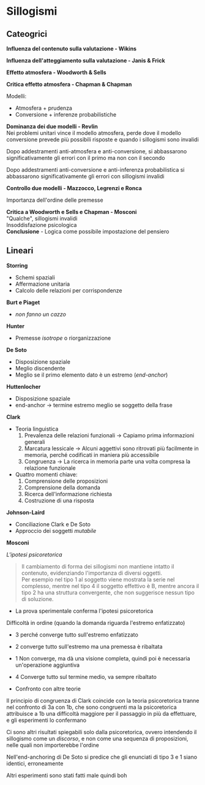 # Sillogismi

## Cateogrici  

**Influenza del contenuto sulla valutazione - Wikins**  

**Influenza dell'atteggiamento sulla valutazione - Janis & Frick**  

**Effetto atmosfera - Woodworth & Sells**  

**Critica effetto atmosfera - Chapman & Chapman**  

Modelli:  

- Atmosfera + prudenza
- Conversione + inferenze probabilistiche

**Dominanza dei due modelli - Revlin**  
Nei problemi unitari vince il modello atmosfera, perde dove il modello conversione prevede più possibili risposte e quando i sillogismi sono invalidi  

Dopo addestramenti anti-atmosfera e anti-conversione, si abbassarono significativamente gli errori con il primo ma non con il secondo  

Dopo addestramenti anti-conversione e anti-inferenza probabilistica si abbassarono significativamente gli errori con sillogismi invalidi  

**Controllo due modelli - Mazzocco, Legrenzi e Ronca**  

Importanza dell'ordine delle premesse


**Critica a Woodworth e Sells e Chapman - Mosconi**  
"Qualche", sillogismi invalidi  
Insoddisfazione psicologica  
**Conclusione** - Logica come possibile impostazione del pensiero  




## Lineari  

**Storring**  

- Schemi spaziali
- Affermazione unitaria
- Calcolo delle relazioni per corrispondenze

**Burt e Piaget** 

- *non fanno un cazzo*  

**Hunter**  

- Premesse *isotrope* o riorganizzazione

**De Soto**  

- Disposizione spaziale
- Meglio discendente
- Meglio se il primo elemento dato è un estremo (*end-anchor*)

**Huttenlocher**  

- Disposizione spaziale
- end-anchor -> termine estremo meglio se soggetto della frase

**Clark**

- Teoria linguistica  
    1. Prevalenza delle relazioni funzionali -> Capiamo prima informazioni generali
    2. Marcatura lessicale -> Alcuni aggettivi sono ritrovati più facilmente in memoria, perché codificati in maniera più accessibile
    3. Congruenza -> La ricerca in memoria parte una volta compresa la relazione funzionale
- Quattro momenti chiave:  
    1. Comprensione delle proposizioni
    2. Comprensione della domanda
    3. Ricerca dell'informazione richiesta
    4. Costruzione di una risposta

**Johnson-Laird**  

- Conciliazione Clark e De Soto
- Approccio dei soggetti *mutabile*

**Mosconi**  

*L'ipotesi psicoretorica*

> Il cambiamento di forma dei sillogismi non mantiene intatto il contenuto, evidenziando l'importanza di diversi oggetti.  
Per esempio nel tipo 1 al soggetto viene mostrata la serie nel complesso, mentre nel tipo 4 il soggetto effettivo è B, mentre ancora il tipo 2 ha una struttura convergente, che non suggerisce nessun tipo di soluzione.  

- La prova sperimentale conferma l'ipotesi psicoretorica  

Difficoltà in ordine (quando la domanda riguarda l'estremo enfatizzato)

- 3 perché converge tutto sull'estremo enfatizzato
- 2 converge tutto sull'estremo ma una premessa è ribaltata
- 1 Non converge, ma dà una visione completa, quindi poi è necessaria un'operazione aggiuntiva
- 4 Converge tutto sul termine medio, va sempre ribaltato

- Confronto con altre teorie

Il principio di congruenza di Clark coincide con la teoria psicoretorica tranne nel confronto di 3a con 1b, che sono congruenti ma la psicoretorica attribuisce a 1b una difficoltà maggiore per il passaggio in più da effettuare, e gli esperimenti lo confermano  

Ci sono altri risultati spiegabili solo dalla psicoretorica, ovvero intendendo il sillogismo come un *discorso*, e non come una sequenza di proposizioni, nelle quali non importerebbe l'ordine

Nell'end-anchoring di De Soto si predice che gli enunciati di tipo 3 e 1 siano identici, erroneamente 

Altri esperimenti sono stati fatti male quindi boh
